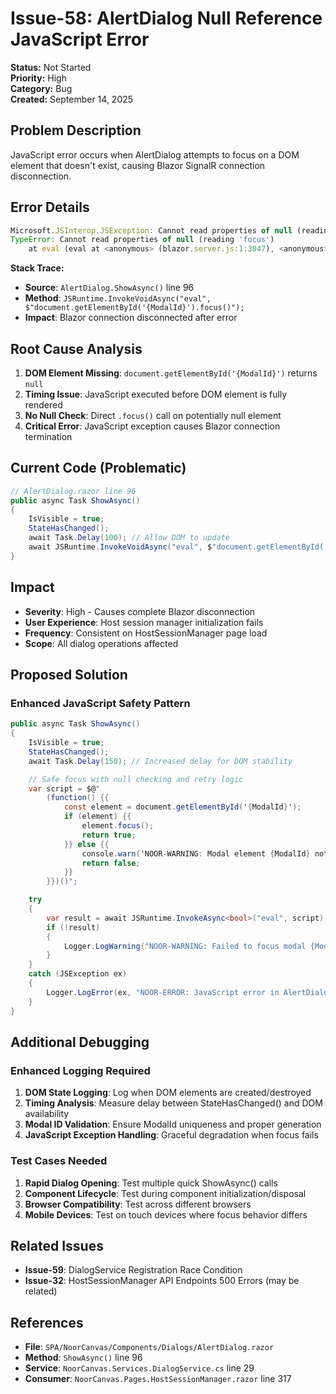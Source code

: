 # Issue-58: AlertDialog Null Reference JavaScript Error

**Status:** Not Started  
**Priority:** High  
**Category:** Bug  
**Created:** September 14, 2025

## **Problem Description**

JavaScript error occurs when AlertDialog attempts to focus on a DOM element that doesn't exist, causing Blazor SignalR connection disconnection.

## **Error Details**

```javascript
Microsoft.JSInterop.JSException: Cannot read properties of null (reading 'focus')
TypeError: Cannot read properties of null (reading 'focus')
    at eval (eval at <anonymous> (blazor.server.js:1:3047), <anonymous>:1:72)
```

**Stack Trace:**

- **Source**: `AlertDialog.ShowAsync()` line 96
- **Method**: `JSRuntime.InvokeVoidAsync("eval", $"document.getElementById('{ModalId}').focus()");`
- **Impact**: Blazor connection disconnected after error

## **Root Cause Analysis**

1. **DOM Element Missing**: `document.getElementById('{ModalId}')` returns `null`
2. **Timing Issue**: JavaScript executed before DOM element is fully rendered
3. **No Null Check**: Direct `.focus()` call on potentially null element
4. **Critical Error**: JavaScript exception causes Blazor connection termination

## **Current Code (Problematic)**

```csharp
// AlertDialog.razor line 96
public async Task ShowAsync()
{
    IsVisible = true;
    StateHasChanged();
    await Task.Delay(100); // Allow DOM to update
    await JSRuntime.InvokeVoidAsync("eval", $"document.getElementById('{ModalId}').focus()");
}
```

## **Impact**

- **Severity**: High - Causes complete Blazor disconnection
- **User Experience**: Host session manager initialization fails
- **Frequency**: Consistent on HostSessionManager page load
- **Scope**: All dialog operations affected

## **Proposed Solution**

### **Enhanced JavaScript Safety Pattern**

```csharp
public async Task ShowAsync()
{
    IsVisible = true;
    StateHasChanged();
    await Task.Delay(150); // Increased delay for DOM stability

    // Safe focus with null checking and retry logic
    var script = $@"
        (function() {{
            const element = document.getElementById('{ModalId}');
            if (element) {{
                element.focus();
                return true;
            }} else {{
                console.warn('NOOR-WARNING: Modal element {ModalId} not found for focus');
                return false;
            }}
        }})()";

    try
    {
        var result = await JSRuntime.InvokeAsync<bool>("eval", script);
        if (!result)
        {
            Logger.LogWarning("NOOR-WARNING: Failed to focus modal {ModalId} - element not found", ModalId);
        }
    }
    catch (JSException ex)
    {
        Logger.LogError(ex, "NOOR-ERROR: JavaScript error in AlertDialog.ShowAsync for {ModalId}", ModalId);
    }
}
```

## **Additional Debugging**

### **Enhanced Logging Required**

1. **DOM State Logging**: Log when DOM elements are created/destroyed
2. **Timing Analysis**: Measure delay between StateHasChanged() and DOM availability
3. **Modal ID Validation**: Ensure ModalId uniqueness and proper generation
4. **JavaScript Exception Handling**: Graceful degradation when focus fails

### **Test Cases Needed**

1. **Rapid Dialog Opening**: Test multiple quick ShowAsync() calls
2. **Component Lifecycle**: Test during component initialization/disposal
3. **Browser Compatibility**: Test across different browsers
4. **Mobile Devices**: Test on touch devices where focus behavior differs

## **Related Issues**

- **Issue-59**: DialogService Registration Race Condition
- **Issue-32**: HostSessionManager API Endpoints 500 Errors (may be related)

## **References**

- **File**: `SPA/NoorCanvas/Components/Dialogs/AlertDialog.razor`
- **Method**: `ShowAsync()` line 96
- **Service**: `NoorCanvas.Services.DialogService.cs` line 29
- **Consumer**: `NoorCanvas.Pages.HostSessionManager.razor` line 317
